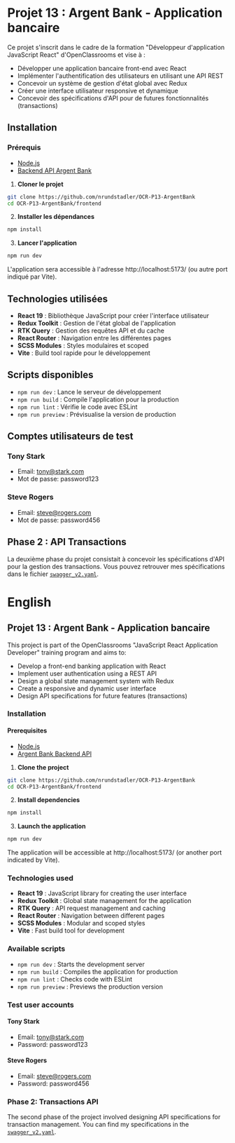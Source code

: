 # Projet 13 : Argent Bank - Application bancaire

Ce projet s'inscrit dans le cadre de la formation "Développeur d'application JavaScript React" d'OpenClassrooms et vise à :

- Développer une application bancaire front-end avec React
- Implémenter l'authentification des utilisateurs en utilisant une API REST
- Concevoir un système de gestion d'état global avec Redux
- Créer une interface utilisateur responsive et dynamique
- Concevoir des spécifications d'API pour de futures fonctionnalités (transactions)

## Installation

### Prérequis

- [Node.js](https://nodejs.org/en/)
- [Backend API Argent Bank](./backend)

1. **Cloner le projet**

```bash
git clone https://github.com/nrundstadler/OCR-P13-ArgentBank
cd OCR-P13-ArgentBank/frontend
```

2. **Installer les dépendances**

```bash
npm install
```

3. **Lancer l'application**

```bash
npm run dev
```

L'application sera accessible à l'adresse http://localhost:5173/ (ou autre port indiqué par Vite).

## Technologies utilisées

- **React 19** : Bibliothèque JavaScript pour créer l'interface utilisateur
- **Redux Toolkit** : Gestion de l'état global de l'application
- **RTK Query** : Gestion des requêtes API et du cache
- **React Router** : Navigation entre les différentes pages
- **SCSS Modules** : Styles modulaires et scoped
- **Vite** : Build tool rapide pour le développement

## Scripts disponibles

- `npm run dev` : Lance le serveur de développement
- `npm run build` : Compile l'application pour la production
- `npm run lint` : Vérifie le code avec ESLint
- `npm run preview` : Prévisualise la version de production

## Comptes utilisateurs de test

### Tony Stark

- Email: tony@stark.com
- Mot de passe: password123

### Steve Rogers

- Email: steve@rogers.com
- Mot de passe: password456

## Phase 2 : API Transactions

La deuxième phase du projet consistait à concevoir les spécifications d'API pour la gestion des transactions. Vous pouvez retrouver mes spécifications dans le fichier [`swagger_v2.yaml`](./backend/swagger_v2.yaml).

# English

## Projet 13 : Argent Bank - Application bancaire

This project is part of the OpenClassrooms "JavaScript React Application Developer" training program and aims to:

- Develop a front-end banking application with React
- Implement user authentication using a REST API
- Design a global state management system with Redux
- Create a responsive and dynamic user interface
- Design API specifications for future features (transactions)

### Installation

#### Prerequisites

- [Node.js](https://nodejs.org/en/)
- [Argent Bank Backend API](./backend)

1. **Clone the project**

```bash
git clone https://github.com/nrundstadler/OCR-P13-ArgentBank
cd OCR-P13-ArgentBank/frontend
```

2. **Install dependencies**

```bash
npm install
```

3. **Launch the application**

```bash
npm run dev
```

The application will be accessible at http://localhost:5173/ (or another port indicated by Vite).

### Technologies used

- **React 19** : JavaScript library for creating the user interface
- **Redux Toolkit** : Global state management for the application
- **RTK Query** : API request management and caching
- **React Router** : Navigation between different pages
- **SCSS Modules** : Modular and scoped styles
- **Vite** : Fast build tool for development

### Available scripts

- `npm run dev` : Starts the development server
- `npm run build` : Compiles the application for production
- `npm run lint` : Checks code with ESLint
- `npm run preview` : Previews the production version

### Test user accounts

#### Tony Stark

- Email: tony@stark.com
- Password: password123

#### Steve Rogers

- Email: steve@rogers.com
- Password: password456

### Phase 2: Transactions API

The second phase of the project involved designing API specifications for transaction management. You can find my specifications in the [`swagger_v2.yaml`](./backend/swagger_v2.yaml).
